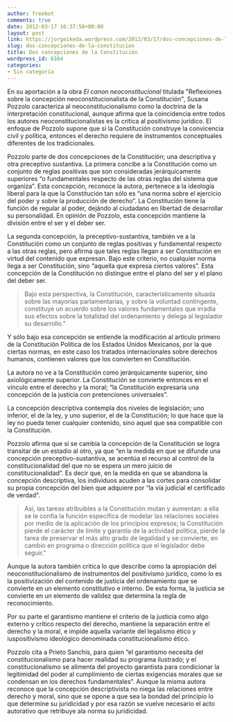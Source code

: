 ```yaml
---
author: freebot
comments: true
date: 2012-03-17 16:37:58+00:00
layout: post
link: https://jorgeikeda.wordpress.com/2012/03/17/dos-concepciones-de-la-constitucion/
slug: dos-concepciones-de-la-constitucion
title: Dos concepciones de la Constitución
wordpress_id: 6164
categories:
- Sin categoría
---
```


En su aportación a la obra _El canon neoconstitucional_ titulada "Reflexiones sobre la concepción neoconstitucionalista de la Constitución", Susana Pozzolo caracteriza al neoconstitucionalismo como la doctrina de la interpretación constitucional, aunque afirma que la coincidencia entre todos los autores neoconstitucionalistas es la crítica al positivismo jurídico. El enfoque de Pozzolo supone que si la Constitución construye la convicencia civil y política, entonces el derecho requiere de instrumentos conceptuales diferentes de los tradicionales. 

Pozzolo parte de dos concepciones de la Constitución; una descriptiva y otra preceptivo sustantiva. La primera concibe a la Constitución como un conjunto de reglas positivas que son consideradas jerárquicamente superiores “o fundamentales respecto de las otras reglas del sistema que organiza”. Esta concepción, reconoce la autora, pertenece a la ideología liberal para la que la Constitución tan sólo es “una norma sobre el ejercicio del poder y sobre la producción de derecho”. La Constitución tiene la función de regular al poder, dejándo al ciudadano en libertad de desarrollar su personalidad. En opinión de Pozzolo, esta concepción mantiene la división entre el ser y el deber ser. 

La segunda concepción, la preceptivo-sustantiva, también ve a la Constitución como un conjunto de reglas positivas y fundamental respecto a las otras reglas, pero afirma que tales reglas llegan a ser Constitución en virtud del contenido que expresan. Bajo este criterio, no cualquier norma llega a ser Constitución, sino “aquella que expresa ciertos valores”. Esta concepción de la Constitución no distingue entre el plano del ser y el plano del deber ser. 




<blockquote>Bajo esta perspectiva, la Constitución, característicamente situada sobre las mayorías parlamentarias, y sobre la voluntad contingente, constituye un acuerdo sobre los valores fundamentales que irradia sus efectos sobre la totalidad del ordenamiento y delega al legislador su desarrollo."</blockquote>



Y sólo bajo esa concepción se entiende la modificación al artículo primero de la Constitución Política de los Estados Unidos Mexicanos, por la que ciertas normas, en este caso los tratados internacionales sobre derechos humanos, contienen valores que los convierten en  Constitución.  

La autora no ve a la Constitución como jerárquicamente superior, sino axiológicamente superior. La Constitución se convierte entonces en el vínculo entre el derecho y la moral; “la Constitución expresaría una concepción de la justicia con pretenciones universales”.

La concepción descriptiva contempla dos niveles de legislación; uno inferior, el de la ley, y uno superior, el de la Constitución; lo que hace que la ley no pueda tener cualquier contenido, sino aquel que sea compatible con la Constitución. 

Pozzolo afirma que si se cambia la concepción de la Constitución se logra transitar de un estadio al otro, ya que “en la medida en que se difunde una concepción preceptivo-sustantiva, se acentúa el recurso al control de la constitucionalidad del que no se espera un mero juicio de constitucionalidad”. Es decir que, en la medida en que se abandona la concepción descriptiva,  los individuos acuden a las cortes  para consolidar su propia concepción del bien que adquiere por “la vía judicial el certificado de verdad”.





<blockquote>Así, las tareas atribuibles a la Constitución mutan y aumentan: a ella se le confía la función específica de modelar las relaciones sociales por medio de la aplicación de los principios expresos; la Constitución pierde el carácter de límite y garantía de la actividad política, pierde la tarea de preservar el más alto grado de legalidad y se convierte, en cambio en programa o dirección política que el legislador debe seguir."</blockquote>



Aunque la autora también critica lo que describe como la apropiación del neoconstitucionalismo de instrumentos del positivismo jurídico, como lo es la positivización del contenido de justicia del ordenamiento que se convierte en un elemento constitutivo e interno. De esta forma, la justicia se convierte en un elemento de validez que determina la regla de reconocimiento.

Por su parte el garantismo mantiene el criterio de la justicia como algo externo y crítico respecto del  derecho, mantiene la separación entre el derecho y la moral, e impide aquella variante del legalismo ético y iuspositivismo ideológico denominada constitucionalismo ético. 

Pozzolo cita a Prieto Sanchís, para quien “el garantismo necesita del constitucionalismo para hacer realidad su programa ilustrado; y el constitucionalismo se alimenta del proyecto garantista para condicionar la legitimidad del poder al cumplimiento de ciertas exigencias morales que se condensan en los derechos fundamentales”. Aunque la misma autora reconoce que la concepción descriptivista no niega las relaciones entre derecho y moral, sino que se opone a que sea la bondad del principio lo que determine su juridicidad y por esa razón se vuelve necesario el acto autorativo que retribuye ala norma su juridicidad.


